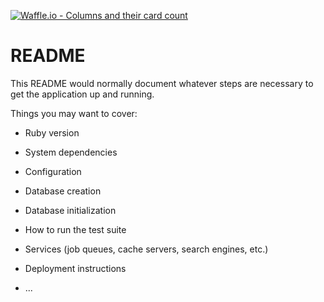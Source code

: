 [![Waffle.io - Columns and their card count](https://badge.waffle.io/hbellows/cannabis_club.svg?columns=all)](https://waffle.io/hbellows/cannabis_club)

# README

This README would normally document whatever steps are necessary to get the
application up and running.

Things you may want to cover:

* Ruby version

* System dependencies

* Configuration

* Database creation

* Database initialization

* How to run the test suite

* Services (job queues, cache servers, search engines, etc.)

* Deployment instructions

* ...
